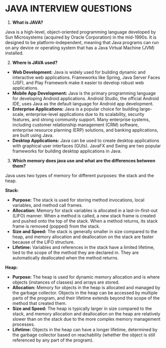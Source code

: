 # JAVA INTERVIEW QUESTIONS

1. **What is JAVA?**

Java is a high-level, object-oriented programming language developed by Sun Microsystems (acquired by Oracle Corporation) in the mid-1990s. It is designed to be platform-independent, meaning that Java programs can run on any device or operating system that has a Java Virtual Machine (JVM) installed.

2. **Where is JAVA used?**
- **Web Development:** Java is widely used for building dynamic and interactive web applications. Frameworks like Spring, Java Server Faces (JSF), and Play Framework make it easier to develop robust web applications.
- **Mobile App Development:** Java is the primary programming language for developing Android applications. Android Studio, the official Android IDE, uses Java as the default language for Android app development.
- **Enterprise Applications:** Java is a popular choice for building large-scale, enterprise-level applications due to its scalability, security features, and strong community support. Many enterprise systems, including customer relationship management (CRM) software, enterprise resource planning (ERP) solutions, and banking applications, are built using Java.
- **Desktop Applications:** Java can be used to create desktop applications with graphical user interfaces (GUIs). JavaFX and Swing are two popular frameworks for building desktop applications in Java.

3. **Which memory does java use and what are the differences between them?**

Java uses two types of memory for different purposes: the stack and the heap.

   **Stack:**
   - **Purpose:** The stack is used for storing method invocations, local variables, and method call frames.
   - **Allocation:** Memory for stack variables is allocated in a last-in-first-out (LIFO) manner. When a method is called, a new stack frame is created and pushed onto the top of the stack. When a method returns, its stack frame is removed (popped) from the stack.
   - **Size and Speed:** The stack is generally smaller in size compared to the heap, and memory allocation and deallocation on the stack are faster because of the LIFO structure.
   - **Lifetime:** Variables and references in the stack have a limited lifetime, tied to the scope of the method they are declared in. They are automatically deallocated when the method returns.

   **Heap:**
   - **Purpose:** The heap is used for dynamic memory allocation and is where objects (instances of classes) and arrays are stored.
   - **Allocation:** Memory for objects in the heap is allocated and managed by the garbage collector. Objects in the heap can be accessed by multiple parts of the program, and their lifetime extends beyond the scope of the method that created them.
   - **Size and Speed:** The heap is typically larger in size compared to the stack, and memory allocation and deallocation on the heap are relatively slower than on the stack due to the more complex memory management processes.
   - **Lifetime:** Objects in the heap can have a longer lifetime, determined by the garbage collector based on reachability (whether the object is still referenced by any part of the program).